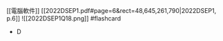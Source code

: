 [[電腦軟件]]
[[2022DSEP1.pdf#page=6&rect=48,645,261,790|2022DSEP1, p.6]]
![[2022DSEP1Q18.png]] #flashcard 
- D
<!--ID: 1730705096653-->

